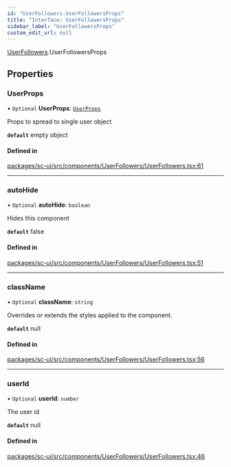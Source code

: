 ```yaml
---
id: "UserFollowers.UserFollowersProps"
title: "Interface: UserFollowersProps"
sidebar_label: "UserFollowersProps"
custom_edit_url: null
---
```


[UserFollowers](../modules/UserFollowers).UserFollowersProps

## Properties

### UserProps

• `Optional` **UserProps**: [`UserProps`](User.UserProps)

Props to spread to single user object

**`default`** empty object

#### Defined in

[packages/sc-ui/src/components/UserFollowers/UserFollowers.tsx:61](https://github.com/selfcommunity/community-ui/blob/80e4c04/packages/sc-ui/src/components/UserFollowers/UserFollowers.tsx#L61)

___

### autoHide

• `Optional` **autoHide**: `boolean`

Hides this component

**`default`** false

#### Defined in

[packages/sc-ui/src/components/UserFollowers/UserFollowers.tsx:51](https://github.com/selfcommunity/community-ui/blob/80e4c04/packages/sc-ui/src/components/UserFollowers/UserFollowers.tsx#L51)

___

### className

• `Optional` **className**: `string`

Overrides or extends the styles applied to the component.

**`default`** null

#### Defined in

[packages/sc-ui/src/components/UserFollowers/UserFollowers.tsx:56](https://github.com/selfcommunity/community-ui/blob/80e4c04/packages/sc-ui/src/components/UserFollowers/UserFollowers.tsx#L56)

___

### userId

• `Optional` **userId**: `number`

The user id

**`default`** null

#### Defined in

[packages/sc-ui/src/components/UserFollowers/UserFollowers.tsx:46](https://github.com/selfcommunity/community-ui/blob/80e4c04/packages/sc-ui/src/components/UserFollowers/UserFollowers.tsx#L46)

